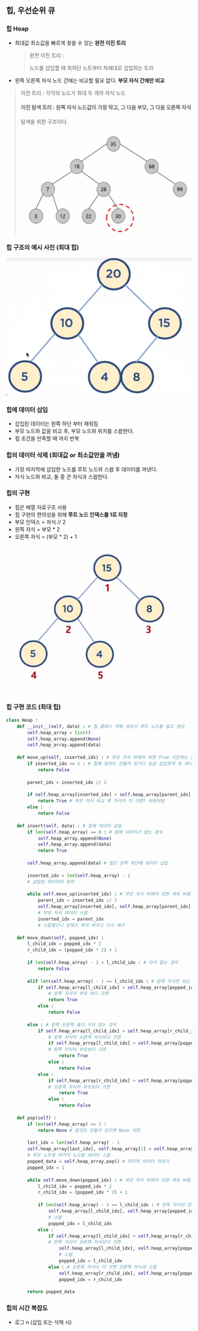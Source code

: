 ## 힙, 우선순위 큐

### 힙 Heap

- 최대값 최소값을 빠르게 찾을 수 있는 **완전 이진 트리**

  > 완전 이진 트리 : 
  >
  > 노드를 삽입할 때 최하단 노트부터 차례대로 삽입하는 트리

- 왼쪽 오른쪽 자식 노드 간에는 비교할 필요 없다. **부모 자식 간에만 비교**

> 이진 트리 : 각각의 노드가 최대 두 개의 자식 노드
>
> #### **이진 탐색 트리** : 왼쪽 자식 노드값이 가장 작고, 그 다음 부모, 그 다음 오른쪽 자식
>
> 탐색을 위한 구조이다.
>
> ![](../img/3.png)
>

### 힙 구조의 예시 사진 (최대 힙)

 ![](../img/4.png)

### 힙에 데이터 삽입

- 삽입된 데이터는 왼쪽 하단 부터 채워짐
- 부모 노드와 값을 비교 후, 부모 노드와 위치를 스왑한다.
- 힙 조건을 만족할 때 까지 반복

### 힙의 데이터 삭제 (최대값 or 최소값만을 꺼냄)

- 가장 마지막에 삽입한 노드를 루트 노드와 스왑 후 데이터를 꺼낸다.
- 자식 노드와 비교, 둘 중 큰 자식과 스왑한다.

### 힙의 구현

- 힙은 배열 자료구조 사용
- 힙 구현의 편의성을 위해 **루트 노드 인덱스를 1로 지정**
- 부모 인덱스 = 자식 // 2
- 왼쪽 자식 = 부모 * 2
- 오른쪽 자식 = (부모 * 2) + 1

![](../img/5.png)

### 힙 구현 코드 (최대 힙)

```python
class Heap :
    def __init__(self, data) : # 힙 클래스 객체 생성시 루트 노드를 넣고 생성
        self.heap_array = list()
        self.heap_array.append(None)
        self.heap_array.append(data)

    def move_up(self, inserted_idx) : # 부모 자식 바꿔야 하면 True 리턴하는 함수
        if inserted_idx <= 1 : # 힙에 암것도 안들어 있거나 방금 삽입한게 첫 데이터인 경우
            return False
        
        parent_idx = inserted_idx // 2
        
        if self.heap_array[inserted_idx] > self.heap_array[parent_idx] :
            return True # 부모 자식 비교 후 자식이 더 크면? 바꿔야댐
        else :
            return False
    
    def insert(self, data) : # 힙에 데이터 삽입
        if len(self.heap_array) == 0 : # 힙에 데이터가 없는 경우
            self.heap_array.append(None)
            self.heap_array.append(data) 
            return True

        self.heap_array.append(data) # 일단 왼쪽 하단에 데이터 삽입

        inserted_idx = len(self.heap_array) - 1
        # 삽입된 데이터의 위치

        while self.move_up(inserted_idx) : # 부모 자식 바꿔야 되면 계속 바꿈
            parent_idx = inserted_idx // 2
            self.heap_array[inserted_idx], self.heap_array[parent_idx] = self.heap_array[parent_idx], self.heap_array[inserted_idx]
            # 부모 자식 데이터 스왑        
            inserted_idx = parent_idx
            # 스왑했으니 인덱스 위치 바꾸고 다시 체크

    def move_down(self, popped_idx) :
        l_child_idx = popped_idx * 2
        r_child_idx = (popped_idx * 2) + 1
        
        if len(self.heap_array) - 1 < l_child_idx : # 자식 없는 경우
            return False

        elif len(self.heap_array) - 1 == l_child_idx : # 왼쪽 자식만 있는 경우
            if self.heap_array[l_child_idx] > self.heap_array[popped_idx] :
                # 왼쪽 자식이 부모 보다 크면
                return True
            else :
                return False

        else : # 왼쪽 오른쪽 둘다 자식 있는 경우
            if self.heap_array[l_child_idx] > self.heap_array[r_child_idx] :
                # 왼쪽 자식이 오른쪽 자식보다 크면
                if self.heap_array[l_child_idx] > self.heap_array[popped_idx] :
                # 왼쪽 자식이 부모보다 크면
                    return True
                else :
                    return False
            else :
                if self.heap_array[r_child_idx] > self.heap_array[popped_idx] :
                # 오른쪽 자식이 부모보다 크면
                    return True
                else :
                    return False
            
    def pop(self) :
        if len(self.heap_array) <= 1 :
            return None # 암것도 안들어 있으면 None 리턴

        last_idx = len(self.heap_array) - 1
        self.heap_array[last_idx], self.heap_array[1] = self.heap_array[1], self.heap_array[last_idx]
        # 루트 노트랑 마지막 노드랑 데이터 스왑
        popped_data = self.heap_array.pop() # 마지막 데이터 꺼내기
        popped_idx = 1
        
        while self.move_down(popped_idx) : # 부모 자식 바꿔야 되면 계속 바꿈
            l_child_idx = popped_idx * 2
            r_child_idx = (popped_idx * 2) + 1
            
            if len(self.heap_array) - 1 == l_child_idx : # 왼쪽 자식만 있는 경우
                self.heap_array[l_child_idx], self.heap_array[popped_idx] = self.heap_array[popped_idx], self.heap_array[l_child_idx]
                # 스왑
                popped_idx = l_child_idx
            else :
                if self.heap_array[l_child_idx] > self.heap_array[r_child_idx] :
                # 왼쪽 자식이 오른쪽 자식보다 크면
                    self.heap_array[l_child_idx], self.heap_array[popped_idx] = self.heap_array[popped_idx], self.heap_array[l_child_idx]
                    # 스왑
                    popped_idx = l_child_idx
                else : # 오른쪽 자식이 더 크면 오른쪽 자식과 스왑
                    self.heap_array[r_child_idx], self.heap_array[popped_idx] = self.heap_array[popped_idx], self.heap_array[r_child_idx]
                    popped_idx = r_child_idx

        return popped_data
```

### 힙의 시간 복잡도

- 로그 n (삽입 또는 삭제 시)


